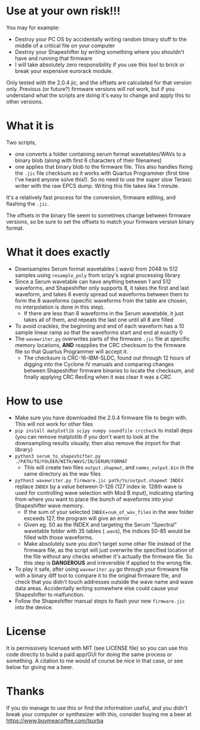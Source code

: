 # Use at your own risk!!! 
You may for example:
- Destroy your PC OS by accidentally writing random binary stuff to the middle of a critical file on your computer
- Destroy your Shapeshifter by writing something where you shouldn't have and running that firmware
- I will take absolutely zero responsibility if you use this tool to brick or break your expensive eurorack module.

Only tested with the 2.0.4 jic, and the offsets are calculated for that version only. Previous (or future?) firmware versions will not work, but if you understand what the scripts are doing it's easy to change and apply this to other versions.

# What it is
Two scripts, 
- one converts a folder containing serum format wavetables/WAVs to a binary blob (along with first 6 characters of their filenames)
- one applies that binary blob to the firmware file. This also handles fixing the `.jic` file checksum so it works with Quartus Programmer (first time I've heard anyone solve this!). So no need to use the super slow Terasic writer with the raw EPCS dump. Writing this file takes like 1 minute.

It's a relatively fast process for the conversion, firmware editing, and flashing the `.jic`.

The offsets in the binary file seem to sometimes change between firmware versions, so be sure to set the offsets to match your firmware version binary format.

# What it does exactly
- Downsamples Serum format wavetables (.wavs) from 2048 to 512 samples using `resample_poly` from scipy's signal processing library
- Since a Serum wavetable can have anything between 1 and 512 waveforms, and Shapeshifter only supports 8, it takes the first and last waveform, and takes 6 evenly spread out waveforms between them to form the 8 waveforms (specific waveforms from the table are chosen, no interpolation is done in this step).
  - If there are less than 8 waveforms in the Serum wavetable, it just takes all of them, and repeats the last one until all 8 are filled
- To avoid crackles, the beginning and end of each waveform has a 10 sample linear ramp so that the waveforms start and end at exactly 0
- The `wavewriter.py` overwrites parts of the firmware `.jic` file at specific memory locations, **AND** reapplies the CRC checksum to the firmware file so that Quartus Programmer will accept it.
  - The checksum is CRC-16-IBM-SLDC, found out through 12 hours of digging into the Cyclone IV manuals and comparing changes between Shapeshifter firmware binaries to locate the checksum, and finally applying CRC RevEng when it was clear it was a CRC


# How to use
- Make sure you have downloaded the 2.0.4 firmware file to begin with. This will not work for other files
- `pip install matplotlib scipy numpy soundfile crccheck` to install deps (you can remove matplotlib if you don't want to look at the downsampling results visually, then also remove the import for that library)
- `python3 serum_to_shapeshifter.py ./PATH/TO/FOLDER/WITH/WAVS/IN/SERUM/FORMAT`
  - This will create two files `output.shapewt`, and `names_output.bin` in the same directory as the wav files
- `python3 wavewriter.py firmware.jic path/to/output.shapewt INDEX` replace `INDEX` by a value between 0-126 (127 index ie. 128th wave is used for controlling wave selection with Mod B input), indicating starting from where you want to place the bunch of waveforms into your Shapeshifter wave memory.
  - If the sum of your selected `INDEX`+`num_of_wav_files` in the wav folder exceeds 127, the program will give an error
  - Given eg. 50 as the INDEX and targeting the Serum "Spectral" wavetable folder with 35 tables (`.wav`s), the indices 50-85 would be filled with those waveforms.
  - Make absolutely sure you don't target some other file instead of the firmware file, as the script will just overwrite the specified location of the file without any checks whether it's actually the firmware file. So this step is **DANGEROUS** and irreversible if applied to the wrong file.
- To play it safe, after using `wavewriter.py` go through your firmware file with a binary diff tool to compare it to the original firmware file, and check that you didn't touch addresses outside the wave name and wave data areas. Accidentally writing somewhere else could cause your Shapeshifter to malfunction.
- Follow the Shapeshifter manual steps to flash your new `firmware.jic` into the device.

# License 
It is permissively licensed with MIT (see LICENSE file) so you can use this code directly to build a paid app/GUI for doing the same process or something. A citation to me would of course be nice in that case, or see below for giving me a beer.

# Thanks
If you do manage to use this or find the information useful, and you didn't break your computer or synthesizer with this, consider buying me a beer at https://www.buymeacoffee.com/tsurba
